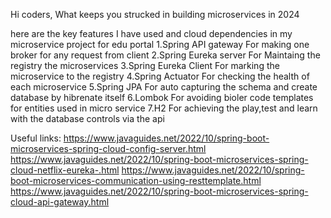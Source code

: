 
Hi coders,
What keeps you strucked in building microservices in 2024

here are the key features I have used and cloud dependencies in my microservice project for edu portal
1.Spring API gateway 
  For making one broker for any request from client
2.Spring Eureka server
  For Maintaing the registry the microservices
3.Spring Eureka Client
  For marking the microservice to the registry
4.Spring Actuator
  For checking the health of each microservice
5.Spring JPA 
  For auto capturing the schema and create database by hibrenate itself
6.Lombok
  For avoiding bioler code templates for entities used in micro service
7.H2
  For achieving the play,test and learn with the database controls via the api


Useful links:
https://www.javaguides.net/2022/10/spring-boot-microservices-spring-cloud-config-server.html
https://www.javaguides.net/2022/10/spring-boot-microservices-spring-cloud-netflix-eureka-.html
https://www.javaguides.net/2022/10/spring-boot-microservices-communication-using-resttemplate.html
https://www.javaguides.net/2022/10/spring-boot-microservices-spring-cloud-api-gateway.html

